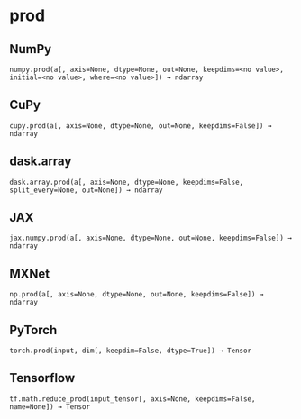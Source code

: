 # prod

## NumPy

```
numpy.prod(a[, axis=None, dtype=None, out=None, keepdims=<no value>, initial=<no value>, where=<no value>]) → ndarray
```

## CuPy

```
cupy.prod(a[, axis=None, dtype=None, out=None, keepdims=False]) → ndarray
```

## dask.array

```
dask.array.prod(a[, axis=None, dtype=None, keepdims=False, split_every=None, out=None]) → ndarray
```

## JAX

```
jax.numpy.prod(a[, axis=None, dtype=None, out=None, keepdims=False]) → ndarray
```

## MXNet

```
np.prod(a[, axis=None, dtype=None, out=None, keepdims=False]) → ndarray
```

## PyTorch

```
torch.prod(input, dim[, keepdim=False, dtype=True]) → Tensor
```

## Tensorflow

```
tf.math.reduce_prod(input_tensor[, axis=None, keepdims=False, name=None]) → Tensor
```
